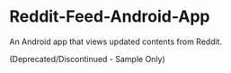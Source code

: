 # Reddit-Feed-Android-App
An Android app that views updated contents from Reddit.

(Deprecated/Discontinued - Sample Only)
